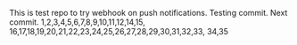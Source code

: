 This is test repo to try webhook on push notifications.
Testing commit.
Next commit. 1,2,3,4,5,6,7,8,9,10,11,12,14,15,
16,17,18,19,20,21,22,23,24,25,26,27,28,29,30,31,32,33,
34,35
